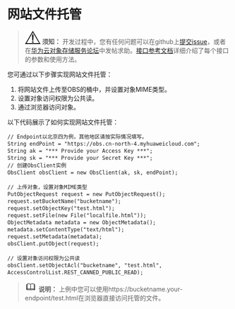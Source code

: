 # 网站文件托管<a name="obs_21_1602"></a>

>![](public_sys-resources/icon-notice.gif) **须知：** 
>开发过程中，您有任何问题可以在github上[提交issue](https://github.com/huaweicloud/huaweicloud-sdk-java-obs/issues)，或者在[华为云对象存储服务论坛](https://bbs.huaweicloud.com/forum/forum-620-1.html)中发帖求助。[接口参考文档](https://obssdk.obs.cn-north-1.myhuaweicloud.com/apidoc/cn/java/index.html)详细介绍了每个接口的参数和使用方法。

您可通过以下步骤实现网站文件托管：

1.  将网站文件上传至OBS的桶中，并设置对象MIME类型。
2.  设置对象访问权限为公共读。
3.  通过浏览器访问对象。

以下代码展示了如何实现网站文件托管：

```
// Endpoint以北京四为例，其他地区请按实际情况填写。
String endPoint = "https://obs.cn-north-4.myhuaweicloud.com";
String ak = "*** Provide your Access Key ***";
String sk = "*** Provide your Secret Key ***";
// 创建ObsClient实例
ObsClient obsClient = new ObsClient(ak, sk, endPoint);

// 上传对象，设置对象MIME类型
PutObjectRequest request = new PutObjectRequest();
request.setBucketName("bucketname");
request.setObjectKey("test.html");
request.setFile(new File("localfile.html"));
ObjectMetadata metadata = new ObjectMetadata();
metadata.setContentType("text/html");
request.setMetadata(metadata);
obsClient.putObject(request);

// 设置对象访问权限为公共读
obsClient.setObjectAcl("bucketname", "test.html", AccessControlList.REST_CANNED_PUBLIC_READ);
```

>![](public_sys-resources/icon-note.gif) **说明：** 
>上例中您可以使用https://bucketname.your-endpoint/test.html在浏览器直接访问托管的文件。

